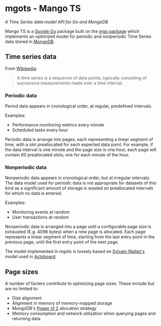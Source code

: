 # mgots - Mango TS

*A Time Series data model API for Go and MongoDB*

Mango TS is a [Google Go](https://golang.org/) package built on the
[mgo package](https://labix.org/mgo) which implements an optimized model for
periodic and nonperiodic Time Series data stored in [MongoDB](https://www.mongodb.org/).

## Time series data

From [Wikipedia](http://en.wikipedia.org/wiki/Time_series):

> A time series is a sequence of data points, typically consisting of 
  successive measurements made over a time interval.

### Periodic data

Period data appears in cronological order, at regular, predefined intervals.

Examples:

 * Performance monitoring metrics every minute
 * Scheduled tasks every hour

Periodic data is arrange into pages, each representing a linear segment of
time, with a _slot_ preallocated for each expected data point. For example, if
the data interval is one minute and the page size is one hour, each page will
contain 60 preallocated slots; one for each minute of the hour.

### Nonperiodic data

Nonperiodic data appears in cronological order, but at irregular intervals.
The data model used for periodic data is not appropriate for datasets of this
kind as a significant amount of storage is wasted on preallocated intervals for
which no data is entered.

Examples:

 * Monitoring events at random
 * User transactions at random

Nonperiodic data is arranged into a page until a configurable page size is
exhausted (E.g. 4096 bytes) when a new page is allocated. Each page represents
a linear segment of time, starting from the last entry point in the previous
page, until the first entry point of the next page.

The model implemented in mgots is loosely based on [Sylvain Wallez's](http://bluxte.net/musings/2015/01/21/efficient-storage-non-periodic-time-series-mongodb)
model used in [Actoboard](http://www.actoboard.com/).

## Page sizes
A number of facters contribute to optimizing page sizes. These include but are
no limited to:

 * Disk alignment
 * Alignment in memory of memory-mapped storage
 * MongoDB's [Power of 2](http://docs.mongodb.org/manual/core/storage/#power-of-2-sized-allocations)
   allocation strategy
 * Memory consumption and network utilization when querying pages and returning data

